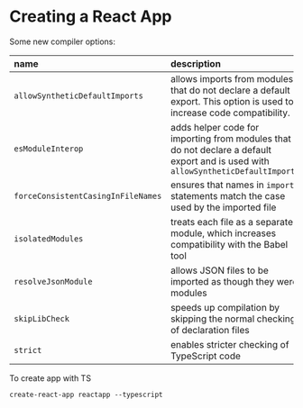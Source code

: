 # Creating a React App
Some new compiler options:

|name|description|
|:---|:---|
|`allowSyntheticDefaultImports`|allows imports from modules that do not declare a default export. This option is used to increase code compatibility.|
|`esModuleInterop`|adds helper code for importing from modules that do not declare a default export and is used with `allowSyntheticDefaultImports`|
|`forceConsistentCasingInFileNames`|ensures that names in `import` statements match the case used by the imported file|
|`isolatedModules`|treats each file as a separate module, which increases compatibility with the Babel tool|
|`resolveJsonModule`|allows JSON files to be imported as though they were modules|
|`skipLibCheck`|speeds up compilation by skipping the normal checking of declaration files|
|`strict`|enables stricter checking of TypeScript code|

To create app with TS
```shell
create-react-app reactapp --typescript
```

